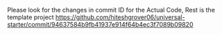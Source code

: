 
Please look for the changes in commit ID for the Actual Code, Rest is the template project 
https://github.com/hiteshgrover06/universal-starter/commit/94637584b9fb41937e914f64b4ec3f7089b09820